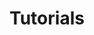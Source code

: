 ---
title: Tutorials
layout: docs  # Do not modify.

# Optional header image (relative to `static/img/` folder).
header:
  caption: ""
  image: "dna.jpg"
---